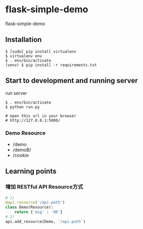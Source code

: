 # flask-simple-demo
flask-simple-demo

## Installation

```
$ [sudo] pip install virtualenv
$ virtualenv env
$ . env/bin/activate
(venv) $ pip install -r requirements.txt
```

## Start to development and running server

run server
```
$ . env/bin/activate
$ python run.py

# open this url in your browser
# http://127.0.0.1:5000/
```

### Demo Resource

 - /demo
 - /demoB/<user>
 - /cookie

## Learning points
### 增加 RESTful API Resource方式

``` python
# 1)
@api.resource('/api-path')
class Demo(Resource):
    return {'msg' : 'OK'}
# 2)
api.add_resource(Demo, '/api-path')

```
